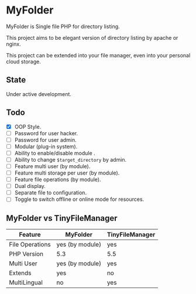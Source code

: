 # MyFolder

MyFolder is Single file PHP for directory listing.

This project aims to be elegant version of directory listing by apache or nginx.

This project can be extended into your file manager, even into your personal cloud storage.

## State

Under active development.

## Todo
- [x] OOP Style.
- [ ] Password for user hacker.
- [ ] Password for user admin.
- [ ] Modular (plug-in system).
- [ ] Ability to enable/disable module .
- [ ] Ability to change `$target_directory` by admin.
- [ ] Feature multi user (by module).
- [ ] Feature multi storage per user (by module).
- [ ] Feature file operations (by module).
- [ ] Dual display.
- [ ] Separate file to configuration.
- [ ] Toggle to switch offline or online mode for resources.

## MyFolder vs TinyFileManager

| Feature         | MyFolder        | TinyFileManager |
|-----------------|-----------------|-----------------|
| File Operations | yes (by module) | yes             |
| PHP Version     | 5.3             | 5.5             |
| Multi User      | yes (by module) | yes             |
| Extends         | yes             | no              |
| MultiLingual    | no              | yes             |
